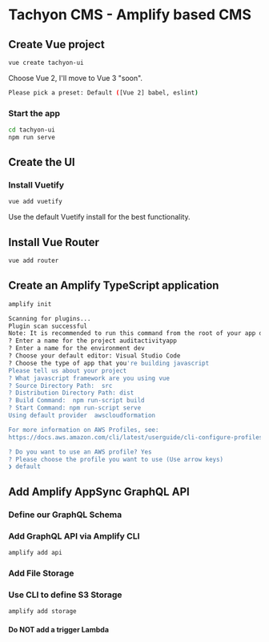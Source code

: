 # Tachyon CMS - Amplify based CMS

## Create Vue project

```bash
vue create tachyon-ui
```

Choose Vue 2, I'll move to Vue 3 "soon".

```bash
Please pick a preset: Default ([Vue 2] babel, eslint)
```

### Start the app

```bash
cd tachyon-ui
npm run serve
```

## Create the UI

### Install Vuetify

```bash
vue add vuetify
```

Use the default Vuetify install for the best functionality.


## Install Vue Router


```bash
vue add router
```



## Create an Amplify TypeScript application

```bash
amplify init
```

```bash
Scanning for plugins...
Plugin scan successful
Note: It is recommended to run this command from the root of your app directory
? Enter a name for the project auditactivityapp
? Enter a name for the environment dev
? Choose your default editor: Visual Studio Code
? Choose the type of app that you're building javascript
Please tell us about your project
? What javascript framework are you using vue
? Source Directory Path:  src
? Distribution Directory Path: dist
? Build Command:  npm run-script build
? Start Command: npm run-script serve
Using default provider  awscloudformation

For more information on AWS Profiles, see:
https://docs.aws.amazon.com/cli/latest/userguide/cli-configure-profiles.html

? Do you want to use an AWS profile? Yes
? Please choose the profile you want to use (Use arrow keys)
❯ default 
```


## Add Amplify AppSync GraphQL API

### Define our GraphQL Schema

### Add GraphQL API via Amplify CLI

```bash
amplify add api
```

### Add File Storage

### Use CLI to define S3 Storage

```bash
amplify add storage
```

#### Do NOT add a trigger Lambda


